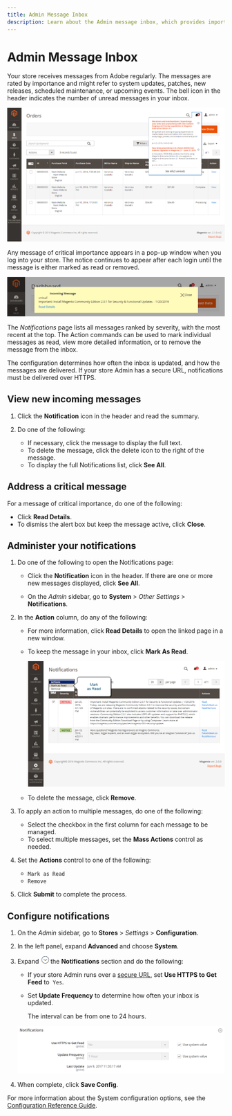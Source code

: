 ```yaml
---
title: Admin Message Inbox
description: Learn about the Admin message inbox, which provides important and useful messages from Adobe and from your Commerce system.
---
```

# Admin Message Inbox

Your store receives messages from Adobe regularly. The messages are rated by importance and might refer to system updates, patches, new releases, scheduled maintenance, or upcoming events. The bell icon in the header indicates the number of unread messages in your inbox.

![Admin - incoming messages](./assets/admin-inbox-summary.png)<!-- zoom -->

Any message of critical importance appears in a pop-up window when you log into your store. The notice continues to appear after each login until the message is either marked as read or removed.

![Incoming message - Critical](./assets/admin-message-incoming.png)<!-- zoom -->

The _Notifications_ page lists all messages ranked by severity, with the most recent at the top. The Action commands can be used to mark individual messages as read, view more detailed information, or to remove the message from the inbox.

The configuration determines how often the inbox is updated, and how the messages are delivered. If your store Admin has a secure URL, notifications must be delivered over HTTPS.

## View new incoming messages

1. Click the **Notification** icon in the header and read the summary.

1. Do one of the following:

   - If necessary, click the message to display the full text.
   - To delete the message, click the delete icon to the right of the message.
   - To display the full Notifications list, click **See All**.

## Address a critical message

For a message of critical importance, do one of the following:

- Click **Read Details**.
- To dismiss the alert box but keep the message active, click **Close**.

## Administer your notifications

1. Do one of the following to open the Notifications page:

   - Click the **Notification** icon in the header. If there are one or more new messages displayed, click **See All**.

   - On the _Admin_ sidebar, go to **System** > _Other Settings_ > **Notifications**.

1. In the **Action** column, do any of the following:

   - For more information, click **Read Details** to open the linked page in a new window.

   - To keep the message in your inbox, click **Mark As Read**.

      ![Admin - all notifications ](./assets/admin-notifications-mark-as-read.png)<!-- zoom -->

   - To delete the message, click **Remove**.

1. To apply an action to multiple messages, do one of the following:

   - Select the checkbox in the first column for each message to be managed.
   - To select multiple messages, set the **Mass Actions** control as needed.

1. Set the **Actions** control to one of the following:

   - `Mark as Read`
   - `Remove`

1. Click **Submit** to complete the process.

## Configure notifications

1. On the _Admin_ sidebar, go to **Stores** > _Settings_ > **Configuration**.

1. In the left panel, expand **Advanced** and choose **System**.

1. Expand ![Expansion selector](../assets/icon-display-expand.png)the **Notifications** section and do the following:

   - If your store Admin runs over a [secure URL](https://docs.magento.com/user-guide/stores/store-urls.html), set **Use HTTPS to Get Feed** to  `Yes`.

   - Set **Update Frequency** to determine how often your inbox is updated.

      The interval can be from one to 24 hours.

   ![Notifications configuration](./assets/system-notifications.png)<!-- zoom -->

1. When complete, click **Save Config**.

For more information about the System configuration options, see the [Configuration Reference Guide](https://docs.magento.com/user-guide/configuration/advanced/system.html).
